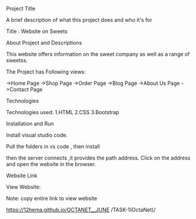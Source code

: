 Project Title

A brief description of what this project does and who it's for

Title : Website on Sweets



About Project and Descriptions

This website offers information on the sweet company as well as a range of sweetss.


The Project has Following views: 

->Home Page 
->Shop Page 
->Order Page 
->Blog Page 
->About Us Page 
->Contact Page


Technologies

Technologies used: 1.HTML 2.CSS 3.Bootstrap


Installation and Run

Install visual studio code.

Pull the folders in vs code , then install

then the server connects ,it provides the path address. Click on the address and open the website in the browser.


Website Link

View Website: 

Note: copy entire link to view website

 https://12hema.github.io/OCTANET__JUNE /TASK-1(OctaNet)/
